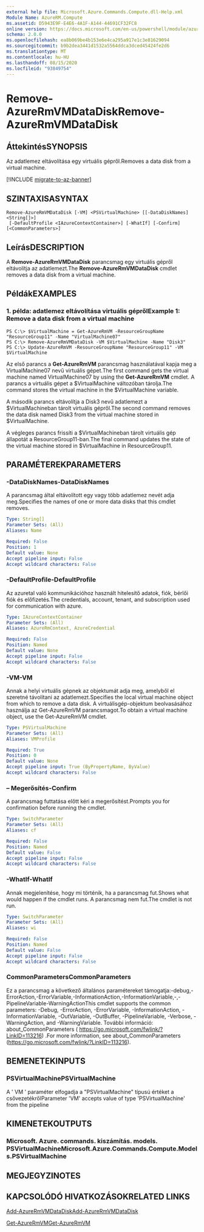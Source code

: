 ```yaml
---
external help file: Microsoft.Azure.Commands.Compute.dll-Help.xml
Module Name: AzureRM.Compute
ms.assetid: D5943E9F-E4E6-4A1F-A144-44691CF32FC8
online version: https://docs.microsoft.com/en-us/powershell/module/azurerm.compute/remove-azurermvmdatadisk
schema: 2.0.0
ms.openlocfilehash: ea8b069be4b153e6e4ca295a917e1c3e81629094
ms.sourcegitcommit: b9b2dea3441d1532a5564ddca3dced45424fe2d6
ms.translationtype: MT
ms.contentlocale: hu-HU
ms.lasthandoff: 08/15/2020
ms.locfileid: "93849754"
---
```

# <span data-ttu-id="ed7f5-101">Remove-AzureRmVMDataDisk</span><span class="sxs-lookup"><span data-stu-id="ed7f5-101">Remove-AzureRmVMDataDisk</span></span>

## <span data-ttu-id="ed7f5-102">Áttekintés</span><span class="sxs-lookup"><span data-stu-id="ed7f5-102">SYNOPSIS</span></span>
<span data-ttu-id="ed7f5-103">Az adatlemez eltávolítása egy virtuális gépről.</span><span class="sxs-lookup"><span data-stu-id="ed7f5-103">Removes a data disk from a virtual machine.</span></span>

[!INCLUDE [migrate-to-az-banner](../../includes/migrate-to-az-banner.md)]

## <span data-ttu-id="ed7f5-104">SZINTAXISA</span><span class="sxs-lookup"><span data-stu-id="ed7f5-104">SYNTAX</span></span>

```
Remove-AzureRmVMDataDisk [-VM] <PSVirtualMachine> [[-DataDiskNames] <String[]>]
 [-DefaultProfile <IAzureContextContainer>] [-WhatIf] [-Confirm] [<CommonParameters>]
```

## <span data-ttu-id="ed7f5-105">Leírás</span><span class="sxs-lookup"><span data-stu-id="ed7f5-105">DESCRIPTION</span></span>
<span data-ttu-id="ed7f5-106">A **Remove-AzureRmVMDataDisk** parancsmag egy virtuális gépről eltávolítja az adatlemezt.</span><span class="sxs-lookup"><span data-stu-id="ed7f5-106">The **Remove-AzureRmVMDataDisk** cmdlet removes a data disk from a virtual machine.</span></span>

## <span data-ttu-id="ed7f5-107">Példák</span><span class="sxs-lookup"><span data-stu-id="ed7f5-107">EXAMPLES</span></span>

### <span data-ttu-id="ed7f5-108">1. példa: adatlemez eltávolítása virtuális gépről</span><span class="sxs-lookup"><span data-stu-id="ed7f5-108">Example 1: Remove a data disk from a virtual machine</span></span>
```
PS C:\> $VirtualMachine = Get-AzureRmVM -ResourceGroupName "ResourceGroup11" -Name "VirtualMachine07" 
PS C:\> Remove-AzureRmVMDataDisk -VM $VirtualMachine -Name "Disk3"
PS C:\> Update-AzureRmVM -ResourceGroupName "ResourceGroup11" -VM $VirtualMachine
```

<span data-ttu-id="ed7f5-109">Az első parancs a **Get-AzureRmVM** parancsmag használatával kapja meg a VirtualMachine07 nevű virtuális gépet.</span><span class="sxs-lookup"><span data-stu-id="ed7f5-109">The first command gets the virtual machine named VirtualMachine07 by using the **Get-AzureRmVM** cmdlet.</span></span>
<span data-ttu-id="ed7f5-110">A parancs a virtuális gépet a $VirtualMachine változóban tárolja.</span><span class="sxs-lookup"><span data-stu-id="ed7f5-110">The command stores the virtual machine in the $VirtualMachine variable.</span></span>

<span data-ttu-id="ed7f5-111">A második parancs eltávolítja a Disk3 nevű adatlemezt a $VirtualMachineban tárolt virtuális gépről.</span><span class="sxs-lookup"><span data-stu-id="ed7f5-111">The second command removes the data disk named Disk3 from the virtual machine stored in $VirtualMachine.</span></span>

<span data-ttu-id="ed7f5-112">A végleges parancs frissíti a $VirtualMachineban tárolt virtuális gép állapotát a ResourceGroup11-ban.</span><span class="sxs-lookup"><span data-stu-id="ed7f5-112">The final command updates the state of the virtual machine stored in $VirtualMachine in ResourceGroup11.</span></span>

## <span data-ttu-id="ed7f5-113">PARAMÉTEREK</span><span class="sxs-lookup"><span data-stu-id="ed7f5-113">PARAMETERS</span></span>

### <span data-ttu-id="ed7f5-114">-DataDiskNames</span><span class="sxs-lookup"><span data-stu-id="ed7f5-114">-DataDiskNames</span></span>
<span data-ttu-id="ed7f5-115">A parancsmag által eltávolított egy vagy több adatlemez nevét adja meg.</span><span class="sxs-lookup"><span data-stu-id="ed7f5-115">Specifies the names of one or more data disks that this cmdlet removes.</span></span>

```yaml
Type: String[]
Parameter Sets: (All)
Aliases: Name

Required: False
Position: 1
Default value: None
Accept pipeline input: False
Accept wildcard characters: False
```

### <span data-ttu-id="ed7f5-116">-DefaultProfile</span><span class="sxs-lookup"><span data-stu-id="ed7f5-116">-DefaultProfile</span></span>
<span data-ttu-id="ed7f5-117">Az azuretal való kommunikációhoz használt hitelesítő adatok, fiók, bérlői fiók és előfizetés.</span><span class="sxs-lookup"><span data-stu-id="ed7f5-117">The credentials, account, tenant, and subscription used for communication with azure.</span></span>

```yaml
Type: IAzureContextContainer
Parameter Sets: (All)
Aliases: AzureRmContext, AzureCredential

Required: False
Position: Named
Default value: None
Accept pipeline input: False
Accept wildcard characters: False
```

### <span data-ttu-id="ed7f5-118">-VM</span><span class="sxs-lookup"><span data-stu-id="ed7f5-118">-VM</span></span>
<span data-ttu-id="ed7f5-119">Annak a helyi virtuális gépnek az objektumát adja meg, amelyből el szeretné távolítani az adatlemezt.</span><span class="sxs-lookup"><span data-stu-id="ed7f5-119">Specifies the local virtual machine object from which to remove a data disk.</span></span>
<span data-ttu-id="ed7f5-120">A virtuálisgép-objektum beolvasásához használja az Get-AzureRmVM parancsmagot.</span><span class="sxs-lookup"><span data-stu-id="ed7f5-120">To obtain a virtual machine object, use the Get-AzureRmVM cmdlet.</span></span>

```yaml
Type: PSVirtualMachine
Parameter Sets: (All)
Aliases: VMProfile

Required: True
Position: 0
Default value: None
Accept pipeline input: True (ByPropertyName, ByValue)
Accept wildcard characters: False
```

### <span data-ttu-id="ed7f5-121">– Megerősítés</span><span class="sxs-lookup"><span data-stu-id="ed7f5-121">-Confirm</span></span>
<span data-ttu-id="ed7f5-122">A parancsmag futtatása előtt kéri a megerősítést.</span><span class="sxs-lookup"><span data-stu-id="ed7f5-122">Prompts you for confirmation before running the cmdlet.</span></span>
```yaml
Type: SwitchParameter
Parameter Sets: (All)
Aliases: cf

Required: False
Position: Named
Default value: False
Accept pipeline input: False
Accept wildcard characters: False
```

### <span data-ttu-id="ed7f5-123">-WhatIf</span><span class="sxs-lookup"><span data-stu-id="ed7f5-123">-WhatIf</span></span>
<span data-ttu-id="ed7f5-124">Annak megjelenítése, hogy mi történik, ha a parancsmag fut.</span><span class="sxs-lookup"><span data-stu-id="ed7f5-124">Shows what would happen if the cmdlet runs.</span></span> <span data-ttu-id="ed7f5-125">A parancsmag nem fut.</span><span class="sxs-lookup"><span data-stu-id="ed7f5-125">The cmdlet is not run.</span></span>
```yaml
Type: SwitchParameter
Parameter Sets: (All)
Aliases: wi

Required: False
Position: Named
Default value: False
Accept pipeline input: False
Accept wildcard characters: False
```

### <span data-ttu-id="ed7f5-126">CommonParameters</span><span class="sxs-lookup"><span data-stu-id="ed7f5-126">CommonParameters</span></span>
<span data-ttu-id="ed7f5-127">Ez a parancsmag a következő általános paramétereket támogatja:-debug,-ErrorAction,-ErrorVariable,-InformationAction,-InformationVariable,-,-PipelineVariable-WarningAction</span><span class="sxs-lookup"><span data-stu-id="ed7f5-127">This cmdlet supports the common parameters: -Debug, -ErrorAction, -ErrorVariable, -InformationAction, -InformationVariable, -OutVariable, -OutBuffer, -PipelineVariable, -Verbose, -WarningAction, and -WarningVariable.</span></span> <span data-ttu-id="ed7f5-128">További információ: about_CommonParameters ( https://go.microsoft.com/fwlink/?LinkID=113216) .</span><span class="sxs-lookup"><span data-stu-id="ed7f5-128">For more information, see about_CommonParameters (https://go.microsoft.com/fwlink/?LinkID=113216).</span></span>

## <span data-ttu-id="ed7f5-129">BEMENETEK</span><span class="sxs-lookup"><span data-stu-id="ed7f5-129">INPUTS</span></span>

### <span data-ttu-id="ed7f5-130">PSVirtualMachine</span><span class="sxs-lookup"><span data-stu-id="ed7f5-130">PSVirtualMachine</span></span>
<span data-ttu-id="ed7f5-131">A ' VM ' paraméter elfogadja a "PSVirtualMachine" típusú értéket a csővezetékről</span><span class="sxs-lookup"><span data-stu-id="ed7f5-131">Parameter 'VM' accepts value of type 'PSVirtualMachine' from the pipeline</span></span>

## <span data-ttu-id="ed7f5-132">KIMENETEK</span><span class="sxs-lookup"><span data-stu-id="ed7f5-132">OUTPUTS</span></span>

### <span data-ttu-id="ed7f5-133">Microsoft. Azure. commands. kiszámítás. models. PSVirtualMachine</span><span class="sxs-lookup"><span data-stu-id="ed7f5-133">Microsoft.Azure.Commands.Compute.Models.PSVirtualMachine</span></span>

## <span data-ttu-id="ed7f5-134">MEGJEGYZI</span><span class="sxs-lookup"><span data-stu-id="ed7f5-134">NOTES</span></span>

## <span data-ttu-id="ed7f5-135">KAPCSOLÓDÓ HIVATKOZÁSOK</span><span class="sxs-lookup"><span data-stu-id="ed7f5-135">RELATED LINKS</span></span>

[<span data-ttu-id="ed7f5-136">Add-AzureRmVMDataDisk</span><span class="sxs-lookup"><span data-stu-id="ed7f5-136">Add-AzureRmVMDataDisk</span></span>](./Add-AzureRmVMDataDisk.md)

[<span data-ttu-id="ed7f5-137">Get-AzureRmVM</span><span class="sxs-lookup"><span data-stu-id="ed7f5-137">Get-AzureRmVM</span></span>](./Get-AzureRmVM.md)


